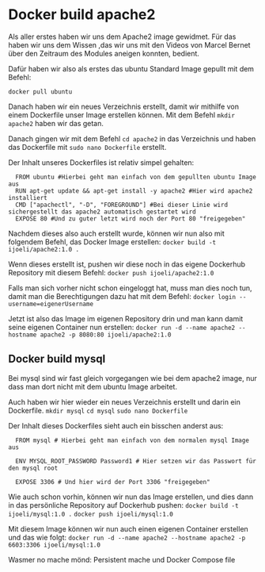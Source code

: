 # Docker build apache2

Als aller erstes haben wir uns dem Apache2 image gewidmet. Für das haben wir uns dem Wissen ,das wir uns mit den Videos von Marcel Bernet über den Zeitraum des Modules aneigen konnten, bedient.

Dafür haben wir also als erstes das ubuntu Standard Image gepullt mit dem Befehl:

`docker pull ubuntu`

Danach haben wir ein neues Verzeichnis erstellt, damit wir mithilfe von einem Dockerfile unser Image erstellen können.
Mit dem Befehl `mkdir apache2` haben wir das getan.

Danach gingen wir mit dem Befehl `cd apache2` in das Verzeichnis und haben das Dockerfile mit `sudo nano Dockerfile` erstellt.

Der Inhalt unseres Dockerfiles ist relativ simpel gehalten:

```
  FROM ubuntu #Hierbei geht man einfach von dem gepullten ubuntu Image aus
  RUN apt-get update && apt-get install -y apache2 #Hier wird apache2 installiert
  CMD ["apachectl", "-D", "FOREGROUND"] #Bei dieser Linie wird sichergestellt das apache2 automatisch gestartet wird
  EXPOSE 80 #Und zu guter letzt wird noch der Port 80 "freigegeben"
```
Nachdem dieses also auch erstellt wurde, können wir nun also mit folgendem Befehl, das Docker Image erstellen:
`docker build -t ijoeli/apache2:1.0 .`

Wenn dieses erstellt ist, pushen wir diese noch in das eigene Dockerhub Repository mit diesem Befehl:
`docker push ijoeli/apache2:1.0`

Falls man sich vorher nicht schon eingeloggt hat, muss man dies noch tun, damit man die Berechtigungen dazu hat mit dem Befehl:
`docker login --username=eigenerUsername`

Jetzt ist also das Image im eigenen Repository drin und man kann damit seine eigenen Container nun erstellen:
`docker run -d --name apache2 --hostname apache2 -p 8080:80 ijoeli/apache2:1.0`

## Docker build mysql

Bei mysql sind wir fast gleich vorgegangen wie bei dem apache2 image, nur dass man dort nicht mit dem ubuntu Image arbeitet.

Auch haben wir hier wieder ein neues Verzeichnis erstellt und darin ein Dockerfile.
`mkdir mysql`
`cd mysql`
`sudo nano Dockerfile`

Der Inhalt dieses Dockerfiles sieht auch ein bisschen anderst aus:
```
  FROM mysql # Hierbei geht man einfach von dem normalen mysql Image aus

  ENV MYSQL_ROOT_PASSWORD Password1 # Hier setzen wir das Passwort für den mysql root

  EXPOSE 3306 # Und hier wird der Port 3306 "freigegeben"
```

Wie auch schon vorhin, können wir nun das Image erstellen, und dies dann in das persönliche Repository auf Dockerhub pushen:
`docker build -t ijoeli/mysql:1.0 .`
`docker push ijoeli/mysql:1.0`

Mit diesem Image können wir nun auch einen eigenen Container erstellen und das wie folgt:
`docker run -d --name apache2 --hostname apache2 -p 6603:3306 ijoeli/mysql:1.0`

Wasmer no mache mönd: Persistent mache und Docker Compose file
